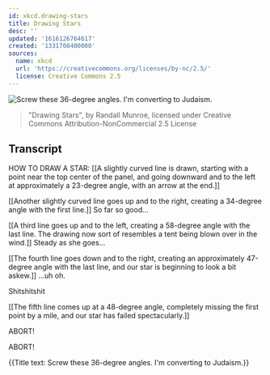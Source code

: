 ```yaml
---
id: xkcd.drawing-stars
title: Drawing Stars
desc: ''
updated: '1616126764617'
created: '1331708400000'
sources:
  name: xkcd
  url: 'https://creativecommons.org/licenses/by-nc/2.5/'
  license: Creative Commons 2.5
---
```

![Screw these 36-degree angles. I'm converting to Judaism.](https://imgs.xkcd.com/comics/drawing_stars.png)
> "Drawing Stars", by Randall Munroe, licensed under Creative Commons Attribution-NonCommercial 2.5 License

## Transcript
HOW TO DRAW A STAR:
[[A slightly curved line is drawn, starting with a point near the top center of the panel, and going downward and to the left at approximately a 23-degree angle, with an arrow at the end.]]

[[Another slightly curved line goes up and to the right, creating a 34-degree angle with the first line.]]
So far so good...

[[A third line goes up and to the left, creating a 58-degree angle with the last line. The drawing now sort of resembles a tent being blown over in the wind.]]
Steady as she goes...

[[The fourth line goes down and to the right, creating an approximately 47-degree angle with the last line, and our star is beginning to look a bit askew.]]
...uh oh.


Shitshitshit

[[The fifth line comes up at a 48-degree angle, completely missing the first point by a mile, and our star has failed spectacularly.]]

ABORT!


ABORT!


{{Title text: Screw these 36-degree angles. I'm converting to Judaism.}}
